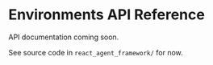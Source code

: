 # Environments API Reference

API documentation coming soon.

See source code in `react_agent_framework/` for now.
